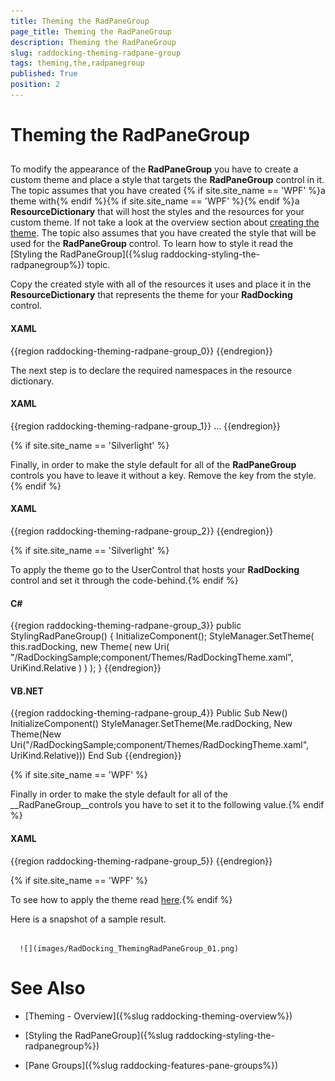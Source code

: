 ```yaml
---
title: Theming the RadPaneGroup
page_title: Theming the RadPaneGroup
description: Theming the RadPaneGroup
slug: raddocking-theming-radpane-group
tags: theming,the,radpanegroup
published: True
position: 2
---
```


# Theming the RadPaneGroup



## 

To modify the appearance of the __RadPaneGroup__ you have to create a custom theme and place a style that targets the __RadPaneGroup__ control in it. The topic assumes that you have created {% if site.site_name == 'WPF' %}a theme with{% endif %}{% if site.site_name == 'WPF' %}{% endif %}a __ResourceDictionary__ that will host the styles and the resources for your custom theme. If not take a look at the overview section about [creating the theme](#CreatingTheme). The topic also assumes that you have created the style that will be used for the __RadPaneGroup__ control. To learn how to style it read the [Styling the RadPaneGroup]({%slug raddocking-styling-the-radpanegroup%}) topic.

Copy the created style with all of the resources it uses and place it in the __ResourceDictionary__ that represents the theme for your __RadDocking__ control.

#### __XAML__

{{region raddocking-theming-radpane-group_0}}
	<ResourceDictionary xmlns="http://schemas.microsoft.com/winfx/2006/xaml/presentation"
	                    xmlns:x="http://schemas.microsoft.com/winfx/2006/xaml">
	    <!--Paste the style and all of the resources it uses here. --> 
	    <Style x:Key="RadPaneGroupStyle" TargetType="telerik:RadPaneGroup">
	        ...
	    </Style>
	</ResourceDictionary>
	{{endregion}}



The next step is to declare the required namespaces in the resource dictionary.

#### __XAML__

{{region raddocking-theming-radpane-group_1}}
	<ResourceDictionary xmlns="http://schemas.microsoft.com/winfx/2006/xaml/presentation"
	                    xmlns:x="http://schemas.microsoft.com/winfx/2006/xaml"
	                    xmlns:telerik="http://schemas.telerik.com/2008/xaml/presentation">
	      ...
	</ResourceDictionary>
	{{endregion}}

{% if site.site_name == 'Silverlight' %}

Finally, in order to make the style default for all of the __RadPaneGroup__ controls you have to leave it without a key. Remove the key from the style.{% endif %}

#### __XAML__

{{region raddocking-theming-radpane-group_2}}
	<Style TargetType="telerik:RadPaneGroup">
	        ...
	</Style>
	{{endregion}}

{% if site.site_name == 'Silverlight' %}

To apply the theme go to the UserControl that hosts your __RadDocking__ control and set it through the code-behind.{% endif %}

#### __C#__

{{region raddocking-theming-radpane-group_3}}
	public StylingRadPaneGroup()
	{
	    InitializeComponent();
	    StyleManager.SetTheme( this.radDocking, new Theme( new Uri( "/RadDockingSample;component/Themes/RadDockingTheme.xaml", UriKind.Relative ) ) );
	}
	{{endregion}}



#### __VB.NET__

{{region raddocking-theming-radpane-group_4}}
	Public Sub New()
	    InitializeComponent()
	    StyleManager.SetTheme(Me.radDocking, New Theme(New Uri("/RadDockingSample;component/Themes/RadDockingTheme.xaml", UriKind.Relative)))
	End Sub
	{{endregion}}

{% if site.site_name == 'WPF' %}

Finally in order to make the style default for all of the __RadPaneGroup__controls you have to set it to the following value.{% endif %}

#### __XAML__

{{region raddocking-theming-radpane-group_5}}
	<Style x:Key="{telerik:ThemeResourceKey ThemeType={x:Type local:RadDockingTheme}, ElementType={x:Type telerik:RadPaneGroup}}"
	       TargetType="{x:Type telerik:RadPaneGroup}">
	    ...
	</Style>
	{{endregion}}

{% if site.site_name == 'WPF' %}

To see how to apply the theme read [here](#ApplyingTheme).{% endif %}

Here is a snapshot of a sample result.




         
      ![](images/RadDocking_ThemingRadPaneGroup_01.png)

# See Also

 * [Theming - Overview]({%slug raddocking-theming-overview%})

 * [Styling the RadPaneGroup]({%slug raddocking-styling-the-radpanegroup%})

 * [Pane Groups]({%slug raddocking-features-pane-groups%})
